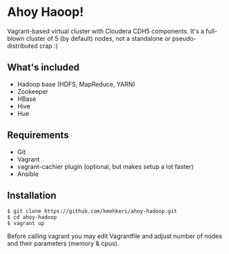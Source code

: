 # Ahoy Haoop!

Vagrant-based virtual cluster with Cloudera CDH5 components. It's a full-blown cluster of 5 (by default) nodes, not a standalone or pseudo-distributed crap :)

## What's included

- Hadoop base (HDFS, MapReduce, YARN)
- Zookeeper
- HBase
- Hive
- Hue

## Requirements

- Git
- Vagrant
- vagrant-cachier plugin (optional, but makes setup a lot faster)
- Ansible

## Installation

    $ git clone https://github.com/kmehkeri/ahoy-hadoop.git
    $ cd ahoy-hadoop
    $ vagrant up
			    
Before calling vagrant you may edit Vagrantfile and adjust number of nodes and their parameters (memory & cpus).

